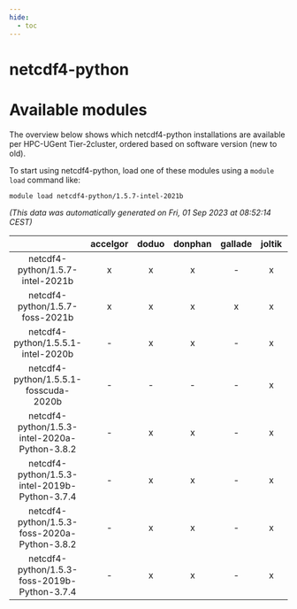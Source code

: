 ```yaml
---
hide:
  - toc
---
```


netcdf4-python
==============

# Available modules


The overview below shows which netcdf4-python installations are available per HPC-UGent Tier-2cluster, ordered based on software version (new to old).

To start using netcdf4-python, load one of these modules using a `module load` command like:

```shell
module load netcdf4-python/1.5.7-intel-2021b
```

*(This data was automatically generated on Fri, 01 Sep 2023 at 08:52:14 CEST)*  

| |accelgor|doduo|donphan|gallade|joltik|skitty|swalot|victini|
| :---: | :---: | :---: | :---: | :---: | :---: | :---: | :---: | :---: |
|netcdf4-python/1.5.7-intel-2021b|x|x|x|-|x|x|x|x|
|netcdf4-python/1.5.7-foss-2021b|x|x|x|x|x|x|x|x|
|netcdf4-python/1.5.5.1-intel-2020b|-|x|x|-|x|x|x|x|
|netcdf4-python/1.5.5.1-fosscuda-2020b|-|-|-|-|x|-|-|-|
|netcdf4-python/1.5.3-intel-2020a-Python-3.8.2|-|x|x|-|x|x|x|x|
|netcdf4-python/1.5.3-intel-2019b-Python-3.7.4|-|x|x|-|x|x|-|x|
|netcdf4-python/1.5.3-foss-2020a-Python-3.8.2|-|x|x|-|x|x|x|x|
|netcdf4-python/1.5.3-foss-2019b-Python-3.7.4|-|x|x|-|x|x|-|x|
